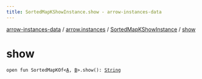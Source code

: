 ```yaml
---
title: SortedMapKShowInstance.show - arrow-instances-data
---
```


[arrow-instances-data](../../index.html) / [arrow.instances](../index.html) / [SortedMapKShowInstance](index.html) / [show](./show.html)

# show

`open fun SortedMapKOf<`[`A`](index.html#A)`, `[`B`](index.html#B)`>.show(): `[`String`](https://kotlinlang.org/api/latest/jvm/stdlib/kotlin/-string/index.html)